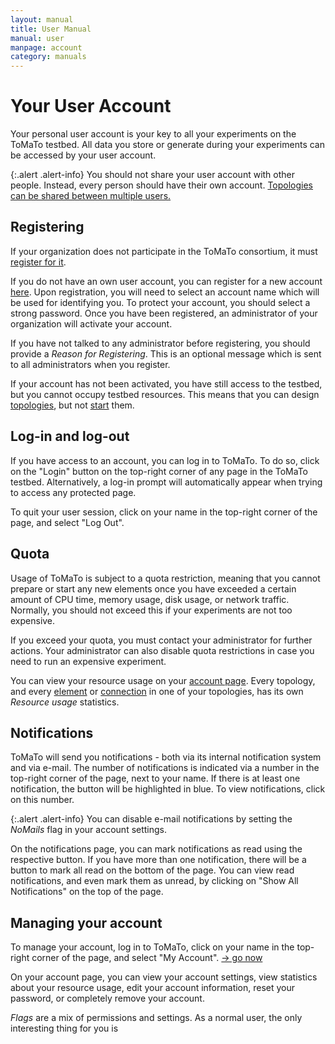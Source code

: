 ```yaml
---
layout: manual
title: User Manual
manual: user
manpage: account
category: manuals
---
```


# Your User Account

Your personal user account is your key to all your experiments on the ToMaTo testbed. All data you store or generate during your experiments can be accessed by your user account.

{:.alert .alert-info}
You should not share your user account with other people. Instead, every person should have their own account. [Topologies can be shared between multiple users.](../topology/permission)


## Registering

If your organization does not participate in the ToMaTo consortium, it must [register for it](/join).

If you do not have an own user account, you can register for a new account [here](https://master.tomato-lab.org/account/register). Upon registration, you will need to select an account name which will be used for identifying you. To protect your account, you should select a strong password. Once you have been registered, an administrator of your organization will activate your account.

If you have not talked to any administrator before registering, you should provide a _Reason for Registering_. This is an optional message which is sent to all administrators when you register.

If your account has not been activated, you have still access to the testbed, but you cannot occupy testbed resources. This means that you can design [topologies](../topology), but not [start](../element/action#start) them.


## Log-in and log-out

If you have access to an account, you can log in to ToMaTo. To do so, click on the "Login" button on the top-right corner of any page in the ToMaTo testbed. Alternatively, a log-in prompt will automatically appear when trying to access any protected page.

To quit your user session, click on your name in the top-right corner of the page, and select "Log Out".


## <a name="quota"></a>Quota

Usage of ToMaTo is subject to a quota restriction, meaning that you cannot prepare or start any new elements once you have exceeded a certain amount of CPU time, memory usage, disk usage, or network traffic. Normally, you should not exceed this if your experiments are not too expensive.

If you exceed your quota, you must contact your administrator for further actions. Your administrator can also disable quota restrictions in case you need to run an expensive experiment.

You can view your resource usage on your [account page](#your_account). Every topology, and every [element](../element) or [connection](../connection) in one of your topologies, has its own _Resource usage_ statistics.


## Notifications

ToMaTo will send you notifications - both via its internal notification system and via e-mail. The number of notifications is indicated via a number in the top-right corner of the page, next to your name. If there is at least one notification, the button will be highlighted in blue. To view notifications, click on this number.

{:.alert .alert-info}
You can disable e-mail notifications by setting the _NoMails_ flag in your account settings.

On the notifications page, you can mark notifications as read using the respective button. If you have more than one notification, there will be a button to mark all read on the bottom of the page. You can view read notifications, and even mark them as unread, by clicking on "Show All Notifications" on the top of the page.


## <a name="your_account"></a>Managing your account

To manage your account, log in to ToMaTo, click on your name in the top-right corner of the page, and select "My Account". [→ go now](https://master.tomato-lab.org/account)

On your account page, you can view your account settings, view statistics about your resource usage, edit your account information, reset your password, or completely remove your account.

_Flags_ are a mix of permissions and settings. As a normal user, the only interesting thing for you is 
